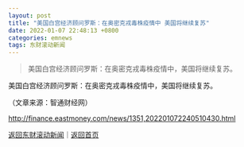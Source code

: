 ```yaml
---
layout: post
title: "美国白宫经济顾问罗斯：在奥密克戎毒株疫情中 美国将继续复苏"
date: 2022-01-07 22:48:13 +0800
categories: emnews
tags: 东财滚动新闻
---
```

> 美国白宫经济顾问罗斯：在奥密克戎毒株疫情中，美国将继续复苏。

<p>美国白宫经济顾问罗斯：在奥密克戎毒株疫情中，美国将继续复苏。</p><p class="em_media">（文章来源：智通财经网）</p>

<http://finance.eastmoney.com/news/1351,202201072240510430.html>

[返回东财滚动新闻](//finews.withounder.com/emnews/)｜[返回首页](//finews.withounder.com/)